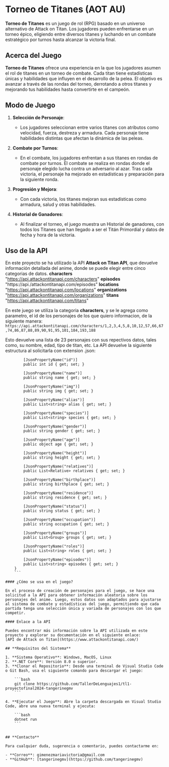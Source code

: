 # **Torneo de Titanes** (AOT AU)

**Torneo de Titanes** es un juego de rol (RPG) basado en un universo alternativo de Attack on Titan. Los jugadores pueden enfrentarse en un torneo épico, eligiendo entre diversos titanes y luchando en un combate estratégico por turnos hasta alcanzar la victoria final.

## **Acerca del Juego**

**Torneo de Titanes** ofrece una experiencia en la que los jugadores asumen el rol de titanes en un torneo de combate. Cada titan tiene estadísticas únicas y habilidades que influyen en el desarrollo de la pelea. El objetivo es avanzar a través de las rondas del torneo, derrotando a otros titanes y mejorando tus habilidades hasta convertirte en el campeón.

## **Modo de Juego**

1. **Selección de Personaje**:
   - Los jugadores seleccionan entre varios titanes con atributos como velocidad, fuerza, destreza y armadura. Cada personaje tiene habilidades distintas que afectan la dinámica de las peleas.

2. **Combate por Turnos**:
   - En el combate, los jugadores enfrentan a sus titanes en rondas de combate por turnos. El combate se realiza en rondas donde el personaje elegido lucha contra un adversario al azar. Tras cada victoria, el personaje ha mejorado en estadísticas y preparación para la siguiente ronda.

3. **Progresión y Mejora**:
   - Con cada victoria, los titanes mejoran sus estadísticas como armadura, salud y otras habilidades.
4. **Historial de Ganadores**:
   - Al finalizar el torneo, el juego muestra un Historial de ganadores, con todos los Titanes que han llegado a ser el Titán Primordial y datos de fecha y hora de la victoria.

## Uso de la API

En este proyecto se ha utilizado la API **Attack on Titan API**, que devuelve información detallada del anime, donde se puede elegir entre cinco categorias de datos.
   **characters**	"https://api.attackontitanapi.com/characters"
   **episodes**	"https://api./attackontitanapi.com/episodes"
   **locations**	"https://api.attackontitanapi.com/locations"
   **organizations**	"https://api.attackontitanapi.com/organizations"
   **titans**	"https://api.attackontitanapi.com/titans"

En este juego se utiliza la categoria **characters**, y se le agrega como parametro, el id de los personajes de los que quiero informacion, de la siguiente manera:
```https://api.attackontitanapi.com/characters/1,2,3,4,5,8,10,12,57,66,67,74,86,87,88,89,90,91,95,101,184,193,188```

Esto devuelve una lista de 23 personajes con sus repectivos datos, tales como, su nombre, edad, tipo de titan, etc.
La API devuelve la siguiente estructura al solicitarla con extension .json:
```{
        [JsonPropertyName("id")]
        public int id { get; set; }

        [JsonPropertyName("name")]
        public string name { get; set; }

        [JsonPropertyName("img")]
        public string img { get; set; }

        [JsonPropertyName("alias")]
        public List<string> alias { get; set; }

        [JsonPropertyName("species")]
        public List<string> species { get; set; }

        [JsonPropertyName("gender")]
        public string gender { get; set; }

        [JsonPropertyName("age")]
        public object age { get; set; }

        [JsonPropertyName("height")]
        public string height { get; set; }

        [JsonPropertyName("relatives")]
        public List<Relative> relatives { get; set; }

        [JsonPropertyName("birthplace")]
        public string birthplace { get; set; }

        [JsonPropertyName("residence")]
        public string residence { get; set; }

        [JsonPropertyName("status")]
        public string status { get; set; }

        [JsonPropertyName("occupation")]
        public string occupation { get; set; }

        [JsonPropertyName("groups")]
        public List<Group> groups { get; set; }

        [JsonPropertyName("roles")]
        public List<string> roles { get; set; }

        [JsonPropertyName("episodes")]
        public List<string> episodes { get; set; }
    }
    ```

#### ¿Cómo se usa en el juego?

En el proceso de creación de personajes para el juego, se hace una solicitud a la API para obtener información aleatoria sobre los personajes del anime. Luego, estos datos son adaptados para ajustarse al sistema de combate y estadísticas del juego, permitiendo que cada partida tenga una selección única y variada de personajes con los que competir.

#### Enlace a la API

Puedes encontrar más información sobre la API utilizada en este proyecto y explorar su documentación en el siguiente enlace:  
[API de Attack on Titan](https://www.attackontitanapi.com/)

## **Requisitos del Sistema**

1. **Sistema Operativo**: Windows, MacOS, Linux
2. **.NET Core**: Versión 8.0 o superior.
3. **Clonar el Repositorio**: Desde una terminal de Visual Studio Code o Git Bash, usa el siguiente comando para descargar el juego:
   
    ```bash
    git clone https://github.com/TallerDeLenguajes1/tl1-proyectofinal2024-tangerinegmv
    ```

4. **Ejecutar el Juego**: Abre la carpeta descargada en Visual Studio Code, abre una nueva terminal y ejecuta:
   
    ```bash
    dotnet run
    ```


## **Contacto**

Para cualquier duda, sugerencia o comentario, puedes contactarme en:

- **Correo**: gimenezmariavictoria@gmail.com
- **GitHub**: [tangerinegmv](https://github.com/tangerinegmv)

